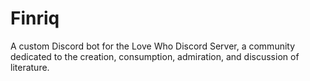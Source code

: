 # Finriq

A custom Discord bot for the Love Who Discord Server, a community dedicated to the creation, consumption, admiration, and discussion of literature.
